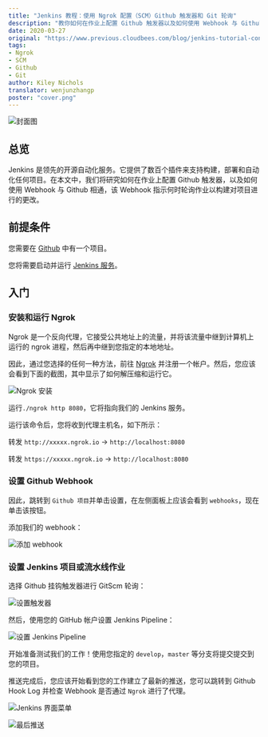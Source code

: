 ```yaml
---
title: "Jenkins 教程：使用 Ngrok 配置（SCM）Github 触发器和 Git 轮询"
description: "教你如何在作业上配置 Github 触发器以及如何使用 Webhook 与 Github 相通"
date: 2020-03-27
original: "https://www.previous.cloudbees.com/blog/jenkins-tutorial-configure-scm-github-triggers-and-git-polling-using-ngrok"
tags:
- Ngrok
- SCM
- Github
- Git
author: Kiley Nichols
translator: wenjunzhangp
poster: "cover.png"
---
```


![封面图](cover.png)

## 总览

Jenkins 是领先的开源自动化服务。它提供了数百个插件来支持构建，部署和自动化任何项目。在本文中，我们将研究如何在作业上配置 Github 触发器，以及如何使用 Webhook 与 Github 相通，该 Webhook 指示何时轮询作业以构建对项目进行的更改。

## 前提条件

您需要在 [Github](https://github.com/) 中有一个项目。

您将需要启动并运行 [Jenkins 服务](https://jenkins.io/download/)。

## 入门

### 安装和运行 Ngrok

Ngrok 是一个反向代理，它接受公共地址上的流量，并将该流量中继到计算机上运行的 ngrok 进程，然后再中继到您指定的本地地址。

因此，通过您选择的任何一种方法，前往 [Ngrok](https://ngrok.com/) 并注册一个帐户。然后，您应该会看到下面的截图，其中显示了如何解压缩和运行它。

![Ngrok 安装](setup-install.png)

运行`./ngrok http 8080`，它将指向我们的 Jenkins 服务。

运行该命令后，您将收到代理主机名，如下所示：

转发 `http://xxxxx.ngrok.io` -> `http://localhost:8080`

转发 `https://xxxxx.ngrok.io` -> `http://localhost:8080`

### 设置 Github Webhook

因此，跳转到 `Github 项目`并单击设置，在左侧面板上应该会看到 `webhooks`，现在单击该按钮。

添加我们的 webhook：

![添加 webhook](webhook.png)

### 设置 Jenkins 项目或流水线作业

选择 Github 挂钩触发器进行 GitScm 轮询：

![设置触发器](triggers.png)

然后，使用您的 GitHub 帐户设置 Jenkins Pipeline：

![设置 Jenkins Pipeline](pipeline.png)

开始准备测试我们的工作！使用您指定的 `develop`，`master` 等分支将提交提交到您的项目。

推送完成后，您应该开始看到您的工作建立了最新的推送，您可以跳转到 Github Hook Log 并检查 Webhook 是否通过 `Ngrok` 进行了代理。

![Jenkins 界面菜单](jenkins-build.png)

![最后推送](last-push.png)
